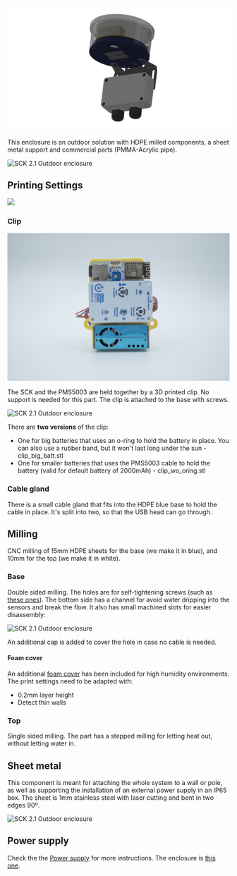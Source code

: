 ![](render_w_clip_foam.png)

This enclosure is an outdoor solution with HDPE milled components, a sheet metal support and commercial parts (PMMA-Acrylic pipe).

<img src="https://live.staticflickr.com/65535/48439505851_58562d14cc_h.jpg" alt="SCK 2.1 Outdoor enclosure">

## Printing Settings

![](case_render.png)

### Clip

![](clip.jpg)

The SCK and the PMS5003 are held together by a 3D printed clip. No support is needed for this part. The clip is attached to the base with screws.

<img src="https://live.staticflickr.com/65535/48439505406_c313e7eda3_h.jpg" alt="SCK 2.1 Outdoor enclosure">

There are **two versions** of the clip:

- One for big batteries that uses an o-ring to hold the battery in place. You can also use a rubber band, but it won't last long under the sun - clip_big_batt.stl
- One for smaller batteries that uses the PMS5003 cable to hold the battery (valid for default battery of 2000mAh) - clip_wo_oring.stl

### Cable gland

There is a small cable gland that fits into the HDPE blue base to hold the cable in place. It's split into two, so that the USB head can go through. 

## Milling

CNC milling of 15mm HDPE sheets for the base (we make it in blue), and 10mm for the top (we make it in white).

### Base

Double sided milling. The holes are for self-tightening screws (such as [these ones](https://www.celofixings.es/tornillos-rosca-plasticos/2834-tornillo-rosca-plastico-cl81z-celoplast-cabeza-alomada-pz.html?ref=4112CL81Z&attr=3861)). The bottom side has a channel for avoid water dripping into the sensors and break the flow. It also has small machined slots for easier disassembly:

<img src="https://live.staticflickr.com/65535/48439649822_7c7b6a8101_h.jpg" alt="SCK 2.1 Outdoor enclosure">

An additional cap is added to cover the hole in case no cable is needed.

#### Foam cover

An additional [foam cover](components/CLIP-FOAM.stl) has been included for high humidity environments. The print settings need to be adapted with:

- 0.2mm layer height
- Detect thin walls

### Top

Single sided milling. The part has a stepped milling for letting heat out, without letting water in.

## Sheet metal

This component is meant for attaching the whole system to a wall or pole, as well as supporting the installation of an external power supply in an IP65 box. The sheet is 1mm stainless steel with laser cutting and bent in two edges 90º.

<img src="https://live.staticflickr.com/65535/48439649392_67e981db3b_h.jpg" alt="SCK 2.1 Outdoor enclosure">

## Power supply

Check the the [Power supply](https://github.com/fablabbcn/smartcitizen-enclosures/tree/master/SmartCitizen%20PowerSupply) for more instructions. The enclosure is [this one](https://www.bopla.de/en/enclosure-technology/product/euromas-polymas/euromas-polymas-enclosures/pk-102-211.html).